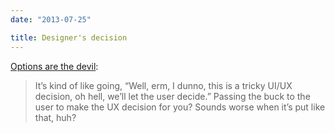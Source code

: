 ```yaml
---
date: "2013-07-25"

title: Designer's decision
---
```


[Options are the devil](https://medium.com/what-i-learned-building/8459f3801bb3):

> It’s kind of like going, “Well, erm, I dunno, this is a tricky UI/UX decision, oh hell, we’ll let the user decide.” Passing the buck to the user to make the UX decision for you? Sounds worse when it’s put like that, huh?
